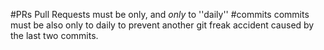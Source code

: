 #PRs
Pull Requests must be only, and *only* to ''daily''
#commits
commits must be also only to daily to prevent another git freak accident caused by the last two commits.